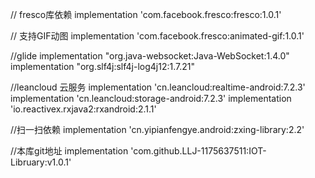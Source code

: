 // fresco库依赖
implementation 'com.facebook.fresco:fresco:1.0.1'

// 支持GIF动图
implementation 'com.facebook.fresco:animated-gif:1.0.1'

//glide 
implementation "org.java-websocket:Java-WebSocket:1.4.0"
implementation "org.slf4j:slf4j-log4j12:1.7.21"

//leancloud 云服务
implementation 'cn.leancloud:realtime-android:7.2.3'
implementation 'cn.leancloud:storage-android:7.2.3'
implementation 'io.reactivex.rxjava2:rxandroid:2.1.1'

//扫一扫依赖
implementation 'cn.yipianfengye.android:zxing-library:2.2'

//本库git地址
implementation 'com.github.LLJ-1175637511:IOT-Libruary:v1.0.1'